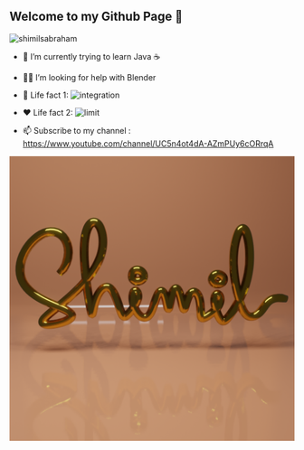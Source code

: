 ## Welcome to my Github Page 👋

<p align="left"> <img src="https://komarev.com/ghpvc/?username=shimilsabraham&label=Profile%20views&color=880eb4&style=plastic" alt="shimilsabraham" /> </p>


- 🌱 I’m currently trying to learn Java ☕
- 💁🏾 I’m looking for help with Blender 


- 🥀 Life fact 1: ![integration](https://latex.codecogs.com/svg.latex?\dpi{400}Life%20=%20\int_{birth}^{death}%20\frac{happiness}{time}%20%20d(time))

- ❤️ Life fact 2: ![limit](https://latex.codecogs.com/svg.latex?\lim_{x%20\to%20true\%20love}%20Life(x)%20=%20\prod(Joy,Peace))

- 📫 Subscribe to my channel : https://www.youtube.com/channel/UC5n4ot4dA-AZmPUy6cORrqA



![Stylised text](https://github.com/ShimilSAbraham/Blender_Works/blob/main/shimil.png)
